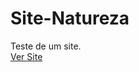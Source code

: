# Site-Natureza
 Teste de um site.<br>
<a href="https://wellersonpro.github.io/Site-Natureza/">Ver Site</a>
